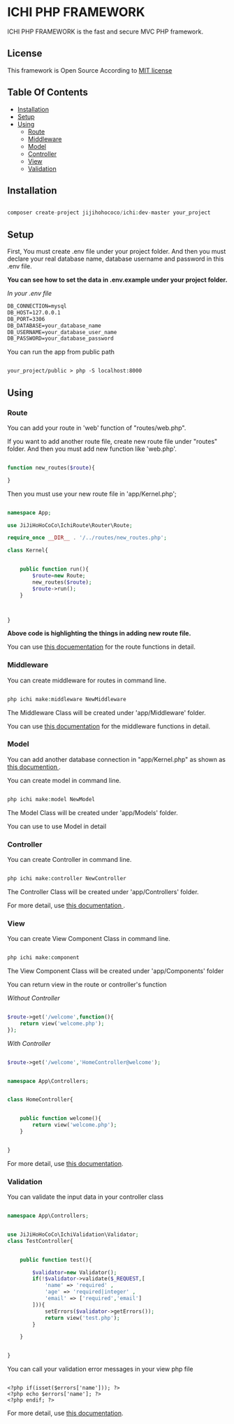 # ICHI PHP FRAMEWORK

ICHI PHP FRAMEWORK is the fast and secure MVC PHP framework.

## License

This framework is Open Source According to [MIT license](LICENSE.md)


## Table Of Contents

* [Installation](#installation)
* [Setup](#setup)
* [Using](#using)
	* [Route](#route)
	* [Middleware](#middleware)
	* [Model](#model)
	* [Controller](#controller)
	* [View](#view)
	* [Validation](#validation)


## Installation

```php

composer create-project jijihohococo/ichi:dev-master your_project

```

## Setup

First, You must create .env file under your project folder. And then you must declare your real database name, database username and password in this .env file.

<b>You can see how to set the data in .env.example under your project folder.</b>

<i>In your .env file</i>

```txt
DB_CONNECTION=mysql
DB_HOST=127.0.0.1
DB_PORT=3306
DB_DATABASE=your_database_name
DB_USERNAME=your_database_user_name
DB_PASSWORD=your_database_password
```

You can run the app from public path

```txt

your_project/public > php -S localhost:8000

```

## Using

### Route

You can add your route in 'web' function of "routes/web.php".

If you want to add another route file, create new route file under "routes" folder.
And then you must add new function like 'web.php'.

```php

function new_routes($route){

}

```

Then you must use your new route file in 'app/Kernel.php';

```php

namespace App;

use JiJiHoHoCoCo\IchiRoute\Router\Route;

require_once __DIR__ . '/../routes/new_routes.php';

class Kernel{


	public function run(){
		$route=new Route;
		new_routes($route);
		$route->run();
	}



}

```
<b>Above code is highlighting the things in adding new route file.</b>

You can use <a href="https://github.com/jijihohococo/ichi-route/blob/master/README.md">this docuementation</a> for the route functions in detail.

### Middleware

You can create middleware for routes in command line.

```php

php ichi make:middleware NewMiddleware

```

The Middleware Class will be created under 'app/Middleware' folder.

You can use <a href="https://github.com/jijihohococo/ichi-route#middleware">this documentation</a> for the middleware functions in detail.


### Model

You can add another database connection in "app/Kernel.php" as shown as <a href="https://github.com/jijihohococo/ichi-orm/blob/master/README.md#set-up-database-connection"> this documention </a>.

You can create model in command line.

```php

php ichi make:model NewModel

```

The Model Class will be created under 'app/Models' folder.

You can use <a href="https://github.com/jijihohococo/ichi-orm/blob/master/README.md"></a> to use Model in detail

### Controller

You can create Controller in command line.

```php

php ichi make:controller NewController

```

The Controller Class will be created under 'app/Controllers' folder.

For more detail, use <a href="https://github.com/jijihohococo/ichi-route/blob/master/README.md#creating-controller"> this documentation </a>.

### View

You can create View Component Class in command line.

```php

php ichi make:component 

```
The View Component Class will be created under 'app/Components' folder


You can return view in the route or controller's function

<i>Without Controller</i>
```php

$route->get('/welcome',function(){
	return view('welcome.php');
});

```

<i>With Controller</i>
```php

$route->get('/welcome','HomeController@welcome');

```

```php

namespace App\Controllers;


class HomeController{


	public function welcome(){
		return view('welcome.php');
	}


}
```

For more detail, use <a href="https://github.com/jijihohococo/ichi-template/blob/master/README.md"> this documentation</a>.


### Validation

You can validate the input data in your controller class


```php

namespace App\Controllers;


use JiJiHoHoCoCo\IchiValidation\Validator;
class TestController{


	public function test(){

		$validator=new Validator();
		if(!$validator->validate($_REQUEST,[
			'name' => 'required' ,
			'age' => 'required|integer' ,
			'email' => ['required','email']
		])){
			setErrors($validator->getErrors());
			return view('test.php');
		}

	}


}

```
You can call your validation error messages in your view php file

```

<?php if(isset($errors['name'])); ?>
<?php echo $errors['name']; ?>
<?php endif; ?>

```

For more detail, use <a href="https://github.com/jijihohococo/ichi-validation/blob/master/README.md"> this documentation</a>.